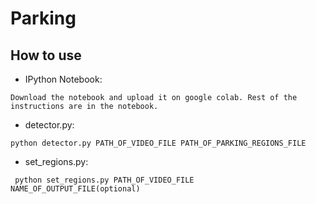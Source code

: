 # Parking

## How to use


* IPython Notebook:

``` Download the notebook and upload it on google colab. Rest of the instructions are in the notebook. ```

* detector.py:

``` python detector.py PATH_OF_VIDEO_FILE PATH_OF_PARKING_REGIONS_FILE ```

* set_regions.py:

``` python set_regions.py PATH_OF_VIDEO_FILE NAME_OF_OUTPUT_FILE(optional)```
